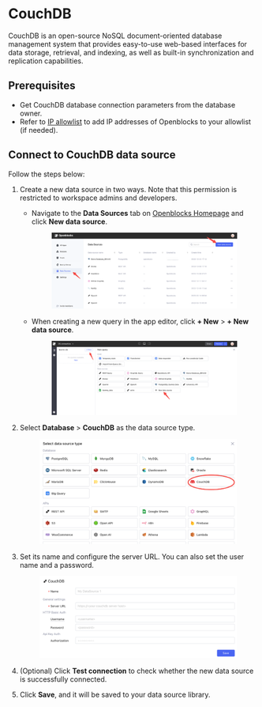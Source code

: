 # CouchDB

CouchDB is an open-source NoSQL document-oriented database management system that provides easy-to-use web-based interfaces for data storage, retrieval, and indexing, as well as built-in synchronization and replication capabilities.

## Prerequisites

* Get CouchDB database connection parameters from the database owner.
* Refer to [IP allowlist](../configure-ip-allowlists.md) to add IP addresses of Openblocks to your allowlist (if needed).

## Connect to CouchDB data source

Follow the steps below:

1. Create a new data source in two ways. Note that this permission is restricted to workspace admins and developers.
   *   Navigate to the **Data Sources** tab on [Openblocks Homepage](https://openblocks.dev) and click **New data source**.&#x20;

       <figure><img src="../../.gitbook/assets/db-1.PNG" alt=""><figcaption></figcaption></figure>
   *   When creating a new query in the app editor, click **+ New** > **+ New data source**.&#x20;

       <figure><img src="../../.gitbook/assets/db-2.PNG" alt=""><figcaption></figcaption></figure>
2.  Select **Database** > **CouchDB** as the data source type.&#x20;

    <figure><img src="../../.gitbook/assets/couchdb-1.PNG" alt=""><figcaption></figcaption></figure>
3.  Set its name and configure the server URL. You can also set the user name and a password.&#x20;

    <figure><img src="../../.gitbook/assets/couchdb-2.PNG" alt=""><figcaption></figcaption></figure>
4. (Optional) Click **Test connection** to check whether the new data source is successfully connected.
5. Click **Save**, and it will be saved to your data source library.
